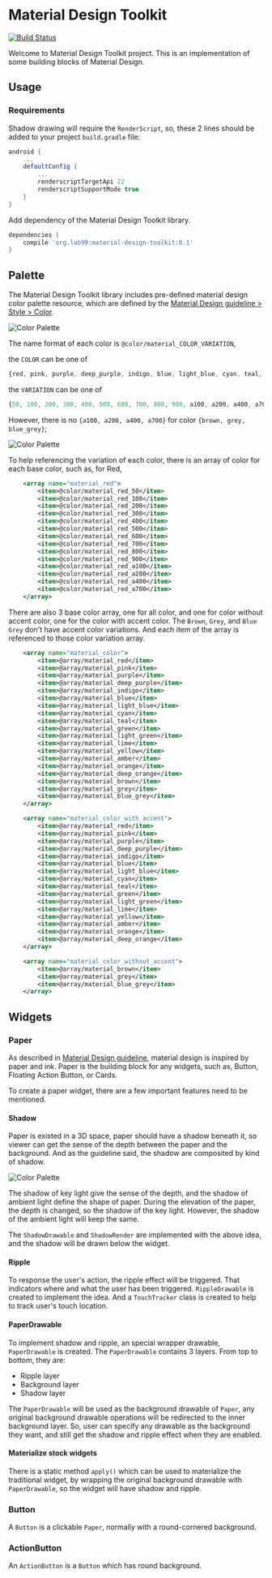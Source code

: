 
Material Design Toolkit
========================

[![Build Status](https://travis-ci.org/twang2218/material-design-toolkit.png?branch=master)](https://travis-ci.org/twang2218/material-design-toolkit)

Welcome to Material Design Toolkit project. This is an implementation of some building blocks of Material Design.

Usage
------

### Requirements

Shadow drawing will require the ```RenderScript```, so, these 2 lines should be added to your project ```build.gradle``` file:

```groovy
android {
    ...
    defaultConfig {
        ...
        renderscriptTargetApi 22
        renderscriptSupportMode true
    }
}
```

Add dependency of the Material Design Toolkit library.

```groovy
dependencies {
    compile 'org.lab99:material-design-toolkit:0.1'
}
```

Palette
--------

The Material Design Toolkit library includes pre-defined material design color palette resource, which are defined by the [Material Design guideline > Style > Color](http://www.google.com/design/spec/style/color.html).

![Color Palette](art/color_palette.png)

The name format of each color is ```@color/material_COLOR_VARIATION```, 

the ```COLOR``` can be one of
```Javascript
{red, pink, purple, deep_purple, indigo, blue, light_blue, cyan, teal, green, light_green, lime, yellow, amber, orange, deep_orange, brown, grey, blue_grey}
```

the ```VARIATION``` can be one of
```Javascript
{50, 100, 200, 300, 400, 500, 600, 700, 800, 900, a100, a200, a400, a700}
```

However, there is no ```{a100, a200, a400, a700}``` for color ```{brown, grey, blue_grey}```;

![Color Palette](art/resource_color.png)

To help referencing the variation of each color, there is an array of color for each base color, such as, for Red,

```xml
    <array name="material_red">
        <item>@color/material_red_50</item>
        <item>@color/material_red_100</item>
        <item>@color/material_red_200</item>
        <item>@color/material_red_300</item>
        <item>@color/material_red_400</item>
        <item>@color/material_red_500</item>
        <item>@color/material_red_600</item>
        <item>@color/material_red_700</item>
        <item>@color/material_red_800</item>
        <item>@color/material_red_900</item>
        <item>@color/material_red_a100</item>
        <item>@color/material_red_a200</item>
        <item>@color/material_red_a400</item>
        <item>@color/material_red_a700</item>
    </array>
```

There are also 3 base color array, one for all color, and one for color without accent color, one for the color with accent color. The ```Brown```, ```Grey```, and ```Blue Grey``` don't have accent color variations.
And each item of the array is referenced to those color variation array.

```xml
    <array name="material_color">
        <item>@array/material_red</item>
        <item>@array/material_pink</item>
        <item>@array/material_purple</item>
        <item>@array/material_deep_purple</item>
        <item>@array/material_indigo</item>
        <item>@array/material_blue</item>
        <item>@array/material_light_blue</item>
        <item>@array/material_cyan</item>
        <item>@array/material_teal</item>
        <item>@array/material_green</item>
        <item>@array/material_light_green</item>
        <item>@array/material_lime</item>
        <item>@array/material_yellow</item>
        <item>@array/material_amber</item>
        <item>@array/material_orange</item>
        <item>@array/material_deep_orange</item>
        <item>@array/material_brown</item>
        <item>@array/material_grey</item>
        <item>@array/material_blue_grey</item>
    </array>

    <array name="material_color_with_accent">
        <item>@array/material_red</item>
        <item>@array/material_pink</item>
        <item>@array/material_purple</item>
        <item>@array/material_deep_purple</item>
        <item>@array/material_indigo</item>
        <item>@array/material_blue</item>
        <item>@array/material_light_blue</item>
        <item>@array/material_cyan</item>
        <item>@array/material_teal</item>
        <item>@array/material_green</item>
        <item>@array/material_light_green</item>
        <item>@array/material_lime</item>
        <item>@array/material_yellow</item>
        <item>@array/material_amber</item>
        <item>@array/material_orange</item>
        <item>@array/material_deep_orange</item>
    </array>

    <array name="material_color_without_accent">
        <item>@array/material_brown</item>
        <item>@array/material_grey</item>
        <item>@array/material_blue_grey</item>
    </array>
```


Widgets
-------

### Paper

As described in [Material Design guideline](http://www.google.com/design/spec/what-is-material/environment.html),
material design is inspired by paper and ink. Paper is the building block for any widgets, such as,
Button, Floating Action Button, or Cards.

To create a paper widget, there are a few important features need to be mentioned.

#### Shadow

Paper is existed in a 3D space, paper should have a shadow beneath it, so viewer can get the sense
of the depth between the paper and the background. And as the guideline said, the shadow are composited
by kind of shadow.

![Color Palette](art/shadow_composition.png)

The shadow of key light give the sense of the depth, and the shadow of ambient light define the shape
of paper. During the elevation of the paper, the depth is changed, so the shadow of the key light.
However, the shadow of the ambient light will keep the same.

The ```ShadowDrawable``` and ```ShadowRender``` are implemented with the above idea, and the shadow
will be drawn below the widget.

#### Ripple

To response the user's action, the ripple effect will be triggered. That indicators where and what 
the user has been triggered. ```RippleDrawable``` is created to implement the idea. And a ```TouchTracker```
class is created to help to track user's touch location.

#### PaperDrawable

To implement shadow and ripple, an special wrapper drawable, ```PaperDrawable``` is created.
The ```PaperDrawable``` contains 3 layers. From top to bottom, they are:

 * Ripple layer
 * Background layer
 * Shadow layer
 
The ```PaperDrawable``` will be used as the background drawable of ```Paper```, any original background
drawable operations will be redirected to the inner background layer. So, user can specify any drawable
as the background they want, and still get the shadow and ripple effect when they are enabled.

#### Materialize stock widgets

There is a static method ```apply()``` which can be used to materialize the traditional widget, by
wrapping the original background drawable with ```PaperDrawable```, so the widget will have shadow and
ripple.
 
### Button

A ```Button``` is a clickable ```Paper```, normally with a round-cornered background.

### ActionButton

An ```ActionButton``` is a ```Button``` which has round background.

